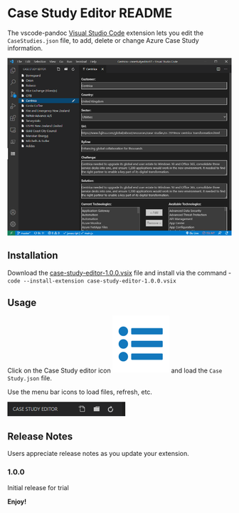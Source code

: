 # Case Study Editor README

The vscode-pandoc [Visual Studio Code](https://code.visualstudio.com/) extension lets you edit the `CaseStudies.json` file, to add, delete or change Azure Case Study information.

![](https://github.com/drffej/case-study-editor/blob/master/images/casestudyeditor.png)


## Installation

Download the [case-study-editor-1.0.0.vsix](https://github.com/drffej/case-study-editor/blob/master/case-study-editor-1.0.0.vsix) file and install via the command - `code --install-extension case-study-editor-1.0.0.vsix`

## Usage 

Click on the Case Study editor icon ![](https://github.com/drffej/case-study-editor/blob/master/media/dep.png) and load the `Case Study.json` file.

Use the menu bar icons to load files, refresh, etc.  

![](https://github.com/drffej/case-study-editor/blob/master/images/menubar.png)

## Release Notes

Users appreciate release notes as you update your extension.

### 1.0.0

Initial release for trial




**Enjoy!**
